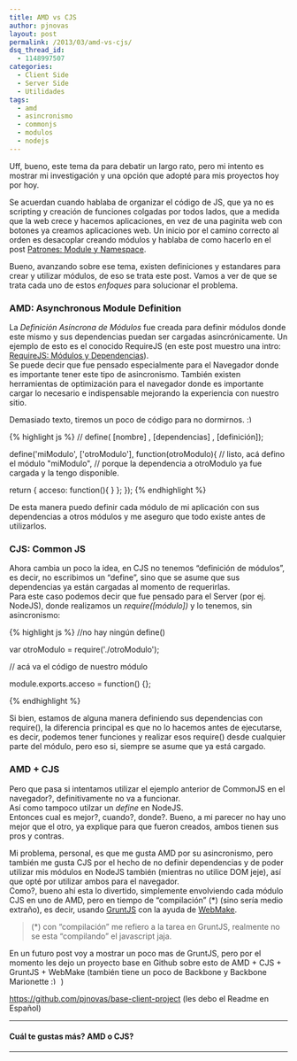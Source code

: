 ```yaml
---
title: AMD vs CJS
author: pjnovas
layout: post
permalink: /2013/03/amd-vs-cjs/
dsq_thread_id:
  - 1148997507
categories:
  - Client Side
  - Server Side
  - Utilidades
tags:
  - amd
  - asincronismo
  - commonjs
  - modulos
  - nodejs
---
```

Uff, bueno, este tema da para debatir un largo rato, pero mi intento es mostrar mi investigación y una opción que adopté para mis proyectos hoy por hoy.

Se acuerdan cuando hablaba de organizar el código de JS, que ya no es scripting y creación de funciones colgadas por todos lados, que a medida que la web crece y hacemos aplicaciones, en vez de una paginita web con botones ya creamos aplicaciones web. Un inicio por el camino correcto al orden es desacoplar creando módulos y hablaba de como hacerlo en el post [Patrones: Module y Namespace][1].

Bueno, avanzando sobre ese tema, existen definiciones y estandares para crear y utilizar módulos, de eso se trata este post. Vamos a ver de que se trata cada uno de estos *enfoques* para solucionar el problema.

### AMD: Asynchronous Module Definition

La *Definición Asíncrona de Módulos* fue creada para definir módulos donde este mismo y sus dependencias puedan ser cargadas asincrónicamente. Un ejemplo de esto es el conocido RequireJS (en este post muestro una intro: [RequireJS: Módulos y Dependencias][2]).  
Se puede decir que fue pensado especialmente para el Navegador donde es importante tener este tipo de asincronismo. También existen herramientas de optimización para el navegador donde es importante cargar lo necesario e indispensable mejorando la experiencia con nuestro sitio.

Demasiado texto, tiremos un poco de código para no dormirnos. <img src="//fernetjs.com/wp-includes/images/smilies/simple-smile.png" alt=":)" class="wp-smiley" style="height: 1em; max-height: 1em;" />

{% highlight js %}
// define( [nombre] , [dependencias] , [definición]);

define('miModulo', ['otroModulo'], function(otroModulo){
  // listo, acá defino el módulo "miModulo", 
  // porque la dependencia a otroModulo ya fue cargada y la tengo disponible.

  return {
    acceso: function(){ }
  };
});
 {% endhighlight %}

De esta manera puedo definir cada módulo de mi aplicación con sus dependencias a otros módulos y me aseguro que todo existe antes de utilizarlos.

### CJS: Common JS

Ahora cambia un poco la idea, en CJS no tenemos &#8220;definición de módulos&#8221;, es decir, no escribimos un &#8220;define&#8221;, sino que se asume que sus dependencias ya están cargadas al momento de requerirlas.  
Para este caso podemos decir que fue pensado para el Server (por ej. NodeJS), donde realizamos un *require([módulo])* y lo tenemos, sin asincronismo:

{% highlight js %}
//no hay ningún define()

var otroModulo = require('./otroModulo');

// acá va el código de nuestro módulo

module.exports.acceso = function() {};

 {% endhighlight %}

Si bien, estamos de alguna manera definiendo sus dependencias con require(), la diferencia principal es que no lo hacemos antes de ejecutarse, es decir, podemos tener funciones y realizar esos require() desde cualquier parte del módulo, pero eso si, siempre se asume que ya está cargado.

### AMD + CJS

Pero que pasa si intentamos utilizar el ejemplo anterior de CommonJS en el navegador?, definitivamente no va a funcionar.  
Así como tampoco utilzar un *define* en NodeJS.  
Entonces cual es mejor?, cuando?, donde?. Bueno, a mi parecer no hay uno mejor que el otro, ya explique para que fueron creados, ambos tienen sus pros y contras.

Mi problema, personal, es que me gusta AMD por su asincronismo, pero también me gusta CJS por el hecho de no definir dependencias y de poder utilizar mis módulos en NodeJS también (mientras no utilice DOM jeje), así que opté por utilizar ambos para el navegador.  
Como?, bueno ahí esta lo divertido, simplemente envolviendo cada módulo CJS en uno de AMD, pero en tiempo de &#8220;compilación&#8221; (*) (sino sería medio extraño), es decir, usando [GruntJS][3] con la ayuda de [WebMake][4].

> (*) con &#8220;compilación&#8221; me refiero a la tarea en GruntJS, realmente no se esta &#8220;compilando&#8221; el javascript jaja. 

En un futuro post voy a mostrar un poco mas de GruntJS, pero por el momento les dejo un proyecto base en Github sobre esto de AMD + CJS + GruntJS + WebMake (también tiene un poco de Backbone y Backbone Marionette <img src="//fernetjs.com/wp-includes/images/smilies/simple-smile.png" alt=":)" class="wp-smiley" style="height: 1em; max-height: 1em;" /> )

<https://github.com/pjnovas/base-client-project> (les debo el Readme en Español)

* * *

#### Cuál te gustas más? AMD o CJS?

* * *

 [1]: http://fernetjs.com/2012/05/patrones-module-y-namespace/ "Patrones: Module y Namespace"
 [2]: http://fernetjs.com/2012/02/requirejs-modulos-y-dependencias/ "RequireJS: Módulos y Dependencias"
 [3]: http://gruntjs.com/
 [4]: https://github.com/medikoo/modules-webmake
